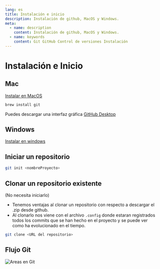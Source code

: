 ```yaml
---
lang: es
title: Instalación e inicio
description: Instalación de github, MacOS y Windows.
meta: 
  - name: description
    content: Instalación de github, MacOS y Windows.
  - name: keywords
    content: Git GitHub Control de versiones Instalación
---
```


# Instalación e Inicio 

## Mac
[Instalar en MacOS](https://git-scm.com/download/mac)

```sh
brew install git
```

Puedes descargar una interfaz gráfica 
[GitHub Desktop](https://desktop.github.com/)


## Windows
[Instalar en windows](https://git-scm.com/download/win)


## Iniciar un repositorio
```sh
git init <nombreProyecto>
```

## Clonar un repositorio existente 
(No necesita iniciarlo)
  - Tenemos ventajas al clonar un repositorio con respecto a descargar el .zip desde github.
  - Al clonarlo nos viene con el archivo `.config` donde estaran registrados todos los commits que se han hecho en el proyecto y se puede ver como ha evolucionado en el tiempo.

```sh
git clone <URL del repositorio>
```

## Flujo Git
![Areas en Git](/images/gitareas.jpg "Areas en Git")